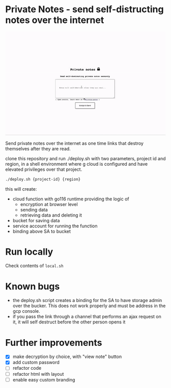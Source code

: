 # Private Notes - send self-distructing notes over the internet

![Alt Text](private-notes.gif)

Send private notes over the internet as one time links that destroy themselves after they are read.

clone this repository and run ./deploy.sh with two parameters, project id and region, in a shell environment where g cloud is configured and have elevated privileges over that project.
```bash
./deploy.sh {project-id} {region}
```

this will create:
- cloud function with go116 runtime providing the logic of
    - encryption at browser level
    - sending data
    - retrieving data and deleting it
- bucket for saving data
- service account for running the function
- binding above SA to bucket

# Run locally

Check contents of `local.sh` 

# Known bugs
- the deploy.sh script creates a binding for the SA to have storage admin over the bucker. This does not work properly and must be address in the gcp console.
- if you pass the link through a channel that performs an ajax request on it, it will self destruct before the other person opens it
# Further improvements
- [x] make decryption by choice, with "view note" button
- [x] add custom password
- [ ] refactor code
- [ ] refactor html with layout
- [ ] enable easy custom branding
